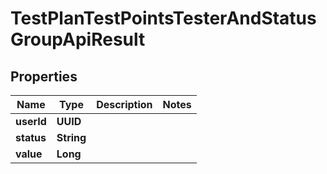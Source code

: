 

# TestPlanTestPointsTesterAndStatusGroupApiResult


## Properties

| Name | Type | Description | Notes |
|------------ | ------------- | ------------- | -------------|
|**userId** | **UUID** |  |  |
|**status** | **String** |  |  |
|**value** | **Long** |  |  |



